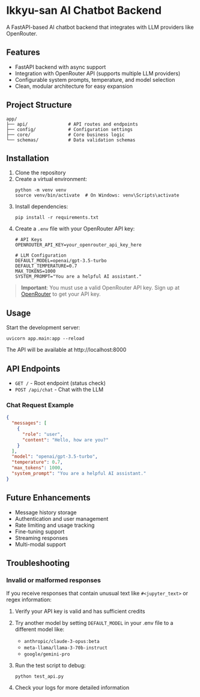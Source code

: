 # Ikkyu-san AI Chatbot Backend

A FastAPI-based AI chatbot backend that integrates with LLM providers like OpenRouter.

## Features

- FastAPI backend with async support
- Integration with OpenRouter API (supports multiple LLM providers)
- Configurable system prompts, temperature, and model selection
- Clean, modular architecture for easy expansion

## Project Structure

```
app/
├── api/               # API routes and endpoints
├── config/            # Configuration settings
├── core/              # Core business logic
└── schemas/           # Data validation schemas
```

## Installation

1. Clone the repository
2. Create a virtual environment:
   ```
   python -m venv venv
   source venv/bin/activate  # On Windows: venv\Scripts\activate
   ```
3. Install dependencies:
   ```
   pip install -r requirements.txt
   ```
4. Create a `.env` file with your OpenRouter API key:
   ```
   # API Keys
   OPENROUTER_API_KEY=your_openrouter_api_key_here

   # LLM Configuration
   DEFAULT_MODEL=openai/gpt-3.5-turbo
   DEFAULT_TEMPERATURE=0.7
   MAX_TOKENS=1000
   SYSTEM_PROMPT="You are a helpful AI assistant."
   ```

> **Important**: You must use a valid OpenRouter API key. Sign up at [OpenRouter](https://openrouter.ai) to get your API key.

## Usage

Start the development server:

```
uvicorn app.main:app --reload
```

The API will be available at http://localhost:8000

## API Endpoints

- `GET /` - Root endpoint (status check)
- `POST /api/chat` - Chat with the LLM

### Chat Request Example

```json
{
  "messages": [
    {
      "role": "user",
      "content": "Hello, how are you?"
    }
  ],
  "model": "openai/gpt-3.5-turbo",
  "temperature": 0.7,
  "max_tokens": 1000,
  "system_prompt": "You are a helpful AI assistant."
}
```

## Future Enhancements

- Message history storage
- Authentication and user management
- Rate limiting and usage tracking
- Fine-tuning support
- Streaming responses
- Multi-modal support

## Troubleshooting

### Invalid or malformed responses

If you receive responses that contain unusual text like `#<jupyter_text>` or regex information:

1. Verify your API key is valid and has sufficient credits
2. Try another model by setting `DEFAULT_MODEL` in your .env file to a different model like:
   - `anthropic/claude-3-opus:beta`
   - `meta-llama/llama-3-70b-instruct`
   - `google/gemini-pro`

3. Run the test script to debug:
   ```
   python test_api.py
   ```

4. Check your logs for more detailed information
